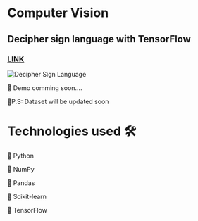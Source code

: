 # Computer Vision

## Decipher sign language with TensorFlow
### [LINK](https://github.com/ayoub-berdeddouch/DSProjects_Real_life/)
![Decipher Sign Language](https://github.com/ayoub-berdeddouch/DSProjects_Real_life/tree/master/DecipherSignLanguage/images/hand_signs.jpg)

🎥 Demo comming soon....

💬P.S: Dataset will be updated soon

# Technologies used 🛠️


🐍 Python

🔢 NumPy

🐼 Pandas

🧬 Scikit-learn

🌊 TensorFlow
